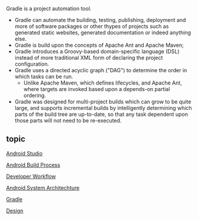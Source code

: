 Gradle is a project automation tool.
- Gradle can automate the building, testing, publishing, deployment and more of software packages or other thypes of projects such as generated static websites, generated documentation or indeed anything else.
- Gradle is build upon the concepts of Apache Ant and Apache Maven;
- Gradle introduces a Groovy-based domain-specific language (DSL) instead of more traditional XML form of declaring the project configuration.
- Gradle uses a directed acyclic graph ("DAG") to determine the order in which tasks can be run.
    - Unlike Apache Maven, which defines lifecycles, and Apache Ant, where targets are invoked based upon a depends-on partial ordering.
- Gradle was designed for multi-project builds which can grow to be quite large, and supports incremental builds by intelligently determining which parts of the build tree are up-to-date, so that any task dependent upon those parts will not need to be re-executed.

topic
--
[Android Studio](AndroidStudio.md)

[Android Build Process](buildprocess.md)

[Developer Workflow](DeveloperWorkflow.md)

[Android System Architechture](androidSystemArchitechture.md)

[Gradle](Gradle.md)

[Design](design.md)
